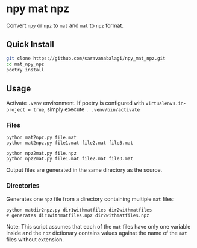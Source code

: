 # npy mat npz

Convert `npy` or `npz` to `mat` and `mat` to `npz` format.

## Quick Install

```sh
git clone https://github.com/saravanabalagi/npy_mat_npz.git
cd mat_npy_npz
poetry install
```

## Usage

Activate `.venv` environment.
If poetry is configured with `virtualenvs.in-project = true`, simply execute `. .venv/bin/activate`

### Files

```
python mat2npz.py file.mat
python mat2npz.py file1.mat file2.mat file3.mat

python npz2mat.py file.npz
python npz2mat.py file1.mat file2.mat file3.mat
```

Output files are generated in the same directory as the source.

### Directories

Generates one `npz` file from a directory containing multiple `mat` files:

```
python matdir2npz.py dir1withmatfiles dir2withmatfiles
# generates dir1withmatfiles.npz dir2withmatfiles.npz
```

Note: This script assumes that each of the `mat` files have only one variable inside and the `npz` dictionary contains values against the name of the `mat` files without extension.
